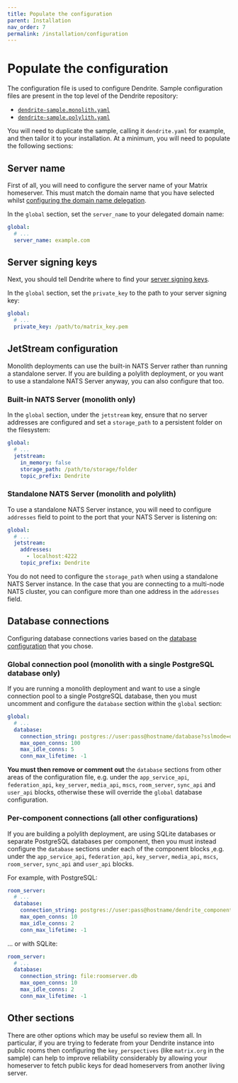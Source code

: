 ```yaml
---
title: Populate the configuration
parent: Installation
nav_order: 7
permalink: /installation/configuration
---
```


# Populate the configuration

The configuration file is used to configure Dendrite. Sample configuration files are
present in the top level of the Dendrite repository:

* [`dendrite-sample.monolith.yaml`](https://github.com/matrix-org/dendrite/blob/main/docs/dendrite/dendrite-sample.monolith.yaml)
* [`dendrite-sample.polylith.yaml`](https://github.com/matrix-org/dendrite/blob/main/docs/dendrite/dendrite-sample.polylith.yaml)

You will need to duplicate the sample, calling it `dendrite.yaml` for example, and then
tailor it to your installation. At a minimum, you will need to populate the following
sections:

## Server name

First of all, you will need to configure the server name of your Matrix homeserver.
This must match the domain name that you have selected whilst [configuring the domain
name delegation](domainname).

In the `global` section, set the `server_name` to your delegated domain name:

```yaml
global:
  # ...
  server_name: example.com
```

## Server signing keys

Next, you should tell Dendrite where to find your [server signing keys](signingkeys).

In the `global` section, set the `private_key` to the path to your server signing key:

```yaml
global:
  # ...
  private_key: /path/to/matrix_key.pem
```

## JetStream configuration

Monolith deployments can use the built-in NATS Server rather than running a standalone
server. If you are building a polylith deployment, or you want to use a standalone NATS
Server anyway, you can also configure that too.

### Built-in NATS Server (monolith only)

In the `global` section, under the `jetstream` key, ensure that no server addresses are
configured and set a `storage_path` to a persistent folder on the filesystem:

```yaml
global:
  # ...
  jetstream:
    in_memory: false
    storage_path: /path/to/storage/folder
    topic_prefix: Dendrite
```

### Standalone NATS Server (monolith and polylith)

To use a standalone NATS Server instance, you will need to configure `addresses` field
to point to the port that your NATS Server is listening on:

```yaml
global:
  # ...
  jetstream:
    addresses:
      - localhost:4222
    topic_prefix: Dendrite
```

You do not need to configure the `storage_path` when using a standalone NATS Server instance.
In the case that you are connecting to a multi-node NATS cluster, you can configure more than
one address in the `addresses` field.

## Database connections

Configuring database connections varies based on the [database configuration](database)
that you chose.

### Global connection pool (monolith with a single PostgreSQL database only)

If you are running a monolith deployment and want to use a single connection pool to a
single PostgreSQL database, then you must uncomment and configure the `database` section
within the `global` section:

```yaml
global:
  # ...
  database:
    connection_string: postgres://user:pass@hostname/database?sslmode=disable
    max_open_conns: 100
    max_idle_conns: 5
    conn_max_lifetime: -1
```

**You must then remove or comment out** the `database` sections from other areas of the
configuration file, e.g. under the `app_service_api`, `federation_api`, `key_server`,
`media_api`, `mscs`, `room_server`, `sync_api` and `user_api` blocks, otherwise these will
override the `global` database configuration.

### Per-component connections (all other configurations)

If you are building a polylith deployment, are using SQLite databases or separate PostgreSQL
databases per component, then you must instead configure the `database` sections under each
of the component blocks ,e.g. under the `app_service_api`, `federation_api`, `key_server`,
`media_api`, `mscs`, `room_server`, `sync_api` and `user_api` blocks.

For example, with PostgreSQL:

```yaml
room_server:
  # ...
  database:
    connection_string: postgres://user:pass@hostname/dendrite_component?sslmode=disable
    max_open_conns: 10
    max_idle_conns: 2
    conn_max_lifetime: -1
```

... or with SQLite:

```yaml
room_server:
  # ...
  database:
    connection_string: file:roomserver.db
    max_open_conns: 10
    max_idle_conns: 2
    conn_max_lifetime: -1
```

## Other sections

There are other options which may be useful so review them all. In particular, if you are
trying to federate from your Dendrite instance into public rooms then configuring the
`key_perspectives` (like `matrix.org` in the sample) can help to improve reliability
considerably by allowing your homeserver to fetch public keys for dead homeservers from
another living server.

